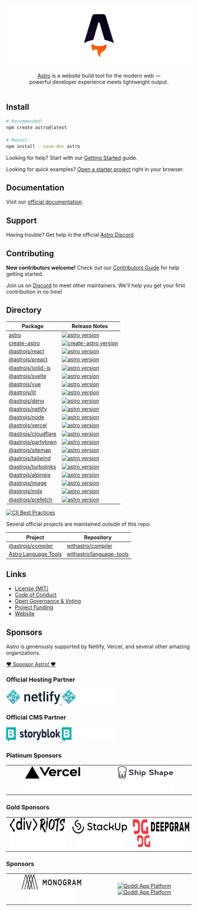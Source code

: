 <p align="center">
  <img src="assets/social/banner-minimal.png" alt="Astro logo">
  <br/><br/>
  <a href="https://astro.build">Astro</a> is a website build tool for the modern web &mdash;
  <br/>
  powerful developer experience meets lightweight output.
  <br/><br/>
</p>

## Install


```bash
# Recommended!
npm create astro@latest

# Manual:
npm install --save-dev astro
```

Looking for help? Start with our [Getting Started](https://docs.astro.build/en/getting-started/) guide.  

Looking for quick examples? [Open a starter project](https://astro.new/) right in your browser.
## Documentation

Visit our [official documentation](https://docs.astro.build/).

## Support

Having trouble? Get help in the official [Astro Discord](https://astro.build/chat).
## Contributing

**New contributors welcome!** Check out our [Contributors Guide](CONTRIBUTING.md) for help getting started. 

Join us on [Discord](https://astro.build/chat) to meet other maintainers. We'll help you get your first contribution in no time!

## Directory

| Package                                                 | Release Notes                                                                                                                     |
| ------------------------------------------------------- | --------------------------------------------------------------------------------------------------------------------------------- |
| [astro](packages/astro)                                 | [![astro version](https://img.shields.io/npm/v/astro.svg?label=%20)](packages/astro/CHANGELOG.md)                                 |
| [create-astro](packages/create-astro)                   | [![create-astro version](https://img.shields.io/npm/v/create-astro.svg?label=%20)](packages/create-astro/CHANGELOG.md)            |
| [@astrojs/react](packages/integrations/react)           | [![astro version](https://img.shields.io/npm/v/@astrojs/react.svg?label=%20)](packages/integrations/react/CHANGELOG.md)           |
| [@astrojs/preact](packages/integrations/preact)         | [![astro version](https://img.shields.io/npm/v/@astrojs/preact.svg?label=%20)](packages/integrations/preact/CHANGELOG.md)         |
| [@astrojs/solid-js](packages/integrations/solid)        | [![astro version](https://img.shields.io/npm/v/@astrojs/solid-js.svg?label=%20)](packages/integrations/solid-js/CHANGELOG.md)     |
| [@astrojs/svelte](packages/integrations/svelte)         | [![astro version](https://img.shields.io/npm/v/@astrojs/svelte.svg?label=%20)](packages/integrations/svelte/CHANGELOG.md)         |
| [@astrojs/vue](packages/integrations/vue)               | [![astro version](https://img.shields.io/npm/v/@astrojs/vue.svg?label=%20)](packages/integrations/vue/CHANGELOG.md)               |
| [@astrojs/lit](packages/integrations/lit)               | [![astro version](https://img.shields.io/npm/v/@astrojs/lit.svg?label=%20)](packages/integrations/lit/CHANGELOG.md)               |
| [@astrojs/deno](packages/integrations/deno)             | [![astro version](https://img.shields.io/npm/v/@astrojs/deno.svg?label=%20)](packages/integrations/deno/CHANGELOG.md)             |
| [@astrojs/netlify](packages/integrations/netlify)       | [![astro version](https://img.shields.io/npm/v/@astrojs/netlify.svg?label=%20)](packages/integrations/netlify/CHANGELOG.md)       |
| [@astrojs/node](packages/integrations/node)       | [![astro version](https://img.shields.io/npm/v/@astrojs/node.svg?label=%20)](packages/integrations/node/CHANGELOG.md)       |
| [@astrojs/vercel](packages/integrations/vercel)         | [![astro version](https://img.shields.io/npm/v/@astrojs/vercel.svg?label=%20)](packages/integrations/vercel/CHANGELOG.md)         |
| [@astrojs/cloudflare](packages/integrations/cloudflare) | [![astro version](https://img.shields.io/npm/v/@astrojs/cloudflare.svg?label=%20)](packages/integrations/cloudflare/CHANGELOG.md) |
| [@astrojs/partytown](packages/integrations/partytown)   | [![astro version](https://img.shields.io/npm/v/@astrojs/partytown.svg?label=%20)](packages/integrations/partytown/CHANGELOG.md)   |
| [@astrojs/sitemap](packages/integrations/sitemap)       | [![astro version](https://img.shields.io/npm/v/@astrojs/sitemap.svg?label=%20)](packages/integrations/sitemap/CHANGELOG.md)       |
| [@astrojs/tailwind](packages/integrations/tailwind)     | [![astro version](https://img.shields.io/npm/v/@astrojs/tailwind.svg?label=%20)](packages/integrations/tailwind/CHANGELOG.md)     |
| [@astrojs/turbolinks](packages/integrations/turbolinks) | [![astro version](https://img.shields.io/npm/v/@astrojs/turbolinks.svg?label=%20)](packages/integrations/turbolinks/CHANGELOG.md) |
| [@astrojs/alpinejs](packages/integrations/alpinejs) | [![astro version](https://img.shields.io/npm/v/@astrojs/alpinejs.svg?label=%20)](packages/integrations/alpinejs/CHANGELOG.md) |
| [@astrojs/image](packages/integrations/image) | [![astro version](https://img.shields.io/npm/v/@astrojs/image.svg?label=%20)](packages/integrations/image/CHANGELOG.md) |
| [@astrojs/mdx](packages/integrations/mdx) | [![astro version](https://img.shields.io/npm/v/@astrojs/mdx.svg?label=%20)](packages/integrations/mdx/CHANGELOG.md) |
| [@astrojs/prefetch](packages/integrations/prefetch) | [![astro version](https://img.shields.io/npm/v/@astrojs/prefetch.svg?label=%20)](packages/integrations/prefetch/CHANGELOG.md) |

[![CII Best Practices](https://bestpractices.coreinfrastructure.org/projects/6178/badge)](https://bestpractices.coreinfrastructure.org/projects/6178)

Several official projects are maintained outside of this repo:

| Project                                                             | Repository                                                              |
| ------------------------------------------------------------------- | ----------------------------------------------------------------------- |
| [@astrojs/compiler](packages/integrations/compiler)                 | [withastro/compiler](https://github.com/withastro/compiler)             |
| [Astro Language Tools](https://github.com/withastro/language-tools) | [withastro/language-tools](https://github.com/withastro/language-tools) |


## Links

- [License (MIT)](LICENSE)
- [Code of Conduct](https://github.com/withastro/.github/blob/main/CODE_OF_CONDUCT.md)
- [Open Governance & Voting](https://github.com/withastro/.github/blob/main/GOVERNANCE.md)
- [Project Funding](https://github.com/withastro/.github/blob/main/FUNDING.md)
- [Website](https://astro.build/)

## Sponsors

Astro is generously supported by Netlify, Vercel, and several other amazing organizations.

[❤️ Sponsor Astro! ❤️](https://github.com/withastro/.github/blob/main/FUNDING.md)

### Official Hosting Partner

<a href="https://netlify.com/#gh-light-mode-only" target="_blank">
  <img width="147" height="40" src="https://raw.githubusercontent.com/withastro/astro/main/.github/assets/netlify.svg#gh-light-mode-only" alt="Netlify" />
</a>
<a href="https://netlify.com/#gh-dark-mode-only" target="_blank">
  <img width="147" height="40" src="https://raw.githubusercontent.com/withastro/astro/main/.github/assets/netlify-dark.svg#gh-dark-mode-only" alt="Netlify" />
</a>

### Official CMS Partner

<a href="https://storyblok.com/#gh-light-mode-only" target="_blank">
  <img width="147" height="40" src="https://raw.githubusercontent.com/withastro/astro/main/.github/assets/storyblok.svg#gh-light-mode-only" alt="Storyblok" />
</a>
<a href="https://www.storyblok.com/#gh-dark-mode-only" target="_blank">
  <img width="147" height="40" src="https://raw.githubusercontent.com/withastro/astro/main/.github/assets/storyblok-dark.svg#gh-dark-mode-only" alt="Storyblok" />
</a>

### Platinum Sponsors

<table>
  <tbody>
    <tr>
      <td align="center">
        <a href="https://www.vercel.com/#gh-light-mode-only" target="_blank">
          <img width="150" height="34" src="https://raw.githubusercontent.com/withastro/astro/main/.github/assets/vercel.svg#gh-light-mode-only" alt="Vercel" />
        </a>
        <a href="https://www.vercel.com/#gh-dark-mode-only">
          <img width="150" height="34" src="https://raw.githubusercontent.com/withastro/astro/main/.github/assets/vercel-dark.svg#gh-dark-mode-only" alt="Vercel" />
        </a>
      </td>
      <td align="center">
        <a href="https://shipshape.io/#gh-light-mode-only" target="_blank">
          <img width="150" height="34" src="https://raw.githubusercontent.com/withastro/astro/main/.github/assets/shipshape.svg#gh-light-mode-only" alt="Ship Shape" />
        </a>
        <a href="https://shipshape.io/#gh-dark-mode-only">
          <img width="150" height="34" src="https://raw.githubusercontent.com/withastro/astro/main/.github/assets/shipshape-dark.svg#gh-dark-mode-only" alt="Ship Shape" />
        </a>
      </td>
    </tr>
  </tbody>
</table>

### Gold Sponsors

<table>
  <tbody>
    <tr>
      <td align="center">
        <a href="https://divRIOTS.com#gh-light-mode-only" target="_blank">
        <img width="150" height="40" src="https://raw.githubusercontent.com/withastro/astro/main/.github/assets/divriots.svg#gh-light-mode-only" alt="‹div›RIOTS" />
        </a>
        <a href="https://divRIOTS.com#gh-dark-mode-only" target="_blank">
        <img width="150" height="40" src="https://raw.githubusercontent.com/withastro/astro/main/.github/assets/divriots-dark.svg#gh-dark-mode-only" alt="‹div›RIOTS" />
        </a>
      </td>
      <td align="center">
        <a href="https://stackupdigital.co.uk/#gh-light-mode-only" target="_blank">
        <img width="162" height="40" src="https://raw.githubusercontent.com/withastro/astro/main/.github/assets/stackup.svg#gh-light-mode-only" alt="StackUp Digital" />
        </a>
        <a href="https://stackupdigital.co.uk/#gh-dark-mode-only" target="_blank">
        <img width="130" height="32" src="https://raw.githubusercontent.com/withastro/astro/main/.github/assets/stackup-dark.svg#gh-dark-mode-only" alt="StackUp Digital" />
        </a>
      </td>
      <td align="center">
        <a href="http://deepgram.com/#gh-light-mode-only" target="_blank">
        <img width="162" height="40" src="https://raw.githubusercontent.com/withastro/astro/main/.github/assets/deepgram.svg#gh-light-mode-only" alt="Deepgram" />
        </a>
        <a href="http://deepgram.com/#gh-dark-mode-only" target="_blank">
        <img width="130" height="32" src="https://raw.githubusercontent.com/withastro/astro/main/.github/assets/deepgram-dark.svg#gh-dark-mode-only" alt="Deepgram" />
        </a>
      </td>
    </tr>
  </tbody>
</table>

### Sponsors

<table>
  <tbody>
    <tr>
      <td align="center">
        <a href="https://monogram.io/#gh-light-mode-only" target="_blank">
        <img width="162" height="40" src="https://raw.githubusercontent.com/withastro/astro/main/.github/assets/monogram.svg#gh-light-mode-only" alt="Monogram" />
        </a>
        <a href="https://monogram.io/#gh-dark-mode-only" target="_blank">
        <img width="130" height="32" src="https://raw.githubusercontent.com/withastro/astro/main/.github/assets/monogram-dark.svg#gh-dark-mode-only" alt="Monogram" />
        </a>
      </td>
      <td align="center">
        <a href="https://qoddi.com/#gh-light-mode-only" target="_blank">
        <img width="162" height="40" src="https://raw.githubusercontent.com/withastro/astro/main/.github/assets/qoddi.svg#gh-light-mode-only" alt="Qoddi App Platform" />
        </a>
        <a href="https://qoddi.com/#gh-dark-mode-only" target="_blank">
        <img width="130" height="32" src="https://raw.githubusercontent.com/withastro/astro/main/.github/assets/qoddi-dark.svg#gh-dark-mode-only" alt="Qoddi App Platform" />
        </a>
      </td>
    </tr>
  </tbody>
</table>
